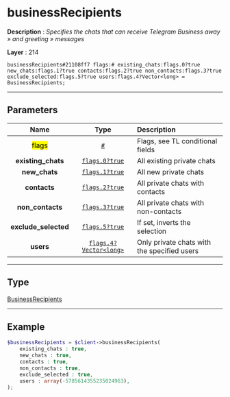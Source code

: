 # businessRecipients

**Description** : *Specifies the chats that can receive Telegram Business away &raquo; and greeting &raquo; messages*

**Layer** : 214

```tl
businessRecipients#21108ff7 flags:# existing_chats:flags.0?true new_chats:flags.1?true contacts:flags.2?true non_contacts:flags.3?true exclude_selected:flags.5?true users:flags.4?Vector<long> = BusinessRecipients;
```

---

## Parameters

| Name | Type | Description |
| :---: | :---: | :--- |
| <mark>flags</mark> | [`#`](type/#) | Flags, see TL conditional fields |
| **existing_chats** | [`flags.0?true`](type/true) | All existing private chats |
| **new_chats** | [`flags.1?true`](type/true) | All new private chats |
| **contacts** | [`flags.2?true`](type/true) | All private chats with contacts |
| **non_contacts** | [`flags.3?true`](type/true) | All private chats with non-contacts |
| **exclude_selected** | [`flags.5?true`](type/true) | If set, inverts the selection |
| **users** | [`flags.4?Vector<long>`](type/long) | Only private chats with the specified users |

---

## Type

[BusinessRecipients](type/BusinessRecipients)

---

## Example

```php
$businessRecipients = $client->businessRecipients(
	existing_chats : true,
	new_chats : true,
	contacts : true,
	non_contacts : true,
	exclude_selected : true,
	users : array(-5785614355235024963),
);
```
